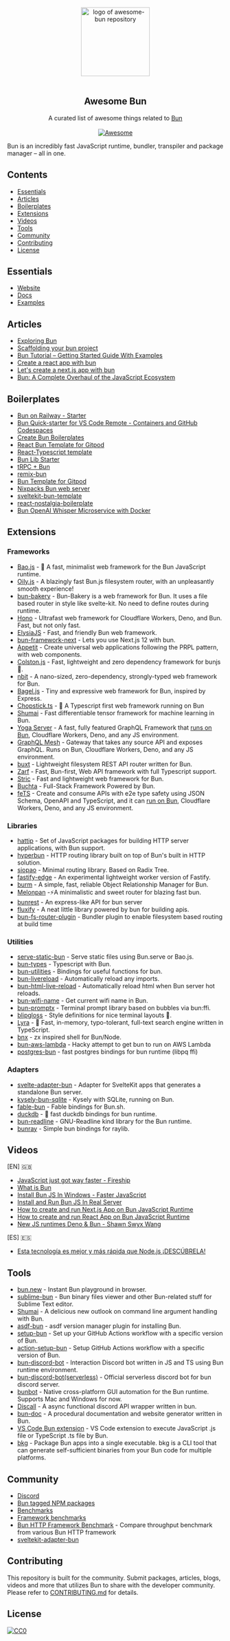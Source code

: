 <p align="center">
  <br>
  <img width="160" src="./awesome-bun.png" alt="logo of awesome-bun repository">
  <br>
  <br>
</p>

<h2 align='center'>Awesome Bun</h2>

<p align='center'>
A curated list of awesome things related to <a href='https://github.com/oven-sh/bun'>Bun</a>
<br><br>

<a href='https://github.com/sindresorhus/awesome'>
<img src='https://cdn.rawgit.com/sindresorhus/awesome/d7305f38d29fed78fa85652e3a63e154dd8e8829/media/badge.svg' alt='Awesome'>
</a>
</p>

Bun is an incredibly fast JavaScript runtime, bundler, transpiler and package manager – all in one.

## Contents

- [Essentials](#essentials)
- [Articles](#articles)
- [Boilerplates](#boilerplates)
- [Extensions](#extensions)
- [Videos](#videos)
- [Tools](#tools)
- [Community](#community)
- [Contributing](#contributing)
- [License](#license)

## Essentials

- [Website](https://bun.sh/)
- [Docs](https://github.com/oven-sh/bun#reference)
- [Examples](https://github.com/oven-sh/bun/tree/main/examples)

## Articles

- [Exploring Bun](https://jenil777007.hashnode.dev/lets-bun)
- [Scaffolding your bun project](https://codetea.com/scaffolding-your-bun-project-boilerplate/)
- [Bun Tutorial – Getting Started Guide With Examples](https://codedamn.com/news/backend/bun-js-tutorial-2022)
- [Create a react app with bun](https://dev.to/ashirbadgudu/create-a-react-app-with-bun-125o)
- [Let's create a next.js app with bun](https://dev.to/ashirbadgudu/lets-create-a-nextjs-app-with-bun-48l6)
- [Bun: A Complete Overhaul of the JavaScript Ecosystem](https://www.lunasec.io/docs/blog/bun-first-look/)

## Boilerplates

- [Bun on Railway - Starter](https://github.com/FarazPatankar/bun-on-railway)
- [Bun Quick-starter for VS Code Remote - Containers and GitHub Codespaces](https://github.com/alertbox/vscode-remote-try-bun)
- [Create Bun Boilerplates](https://github.com/guocaoyi/create-bun)
- [React Bun Template for Gitpod](https://github.com/Joshuafrankle/bun-react)
- [React-Typescript template](https://github.com/anjiboss/react-ts-template-for-bun)
- [Bun Lib Starter](https://github.com/wobsoriano/bun-lib-starter)
- [tRPC + Bun](https://github.com/sachinraja/trpc-bun)
- [remix-bun](https://github.com/jacob-ebey/remix-bun-testing)
- [Bun Template for Gitpod](https://github.com/gitpod-io/bun-on-gitpod)
- [Nixpacks Bun web server](https://github.com/railwayapp/nixpacks/tree/main/examples/node-bun-web-server)
- [sveltekit-bun-template](https://github.com/TheOtterlord/sveltekit-bun-template)
- [react-nostalgia-boilerplate](https://github.com/boilertowns/react-nostalgia-boilerplate)
- [Bun OpenAI Whisper Microservice with Docker](https://github.com/Illyism/whisper-docker)

## Extensions

### Frameworks

- [Bao.js](https://github.com/mattreid1/baojs) - 🥟 A fast, minimalist web framework for the Bun JavaScript runtime.
- [Oily.js](https://github.com/ariesclark/oily.js) - A blazingly fast Bun.js filesystem router, with an unpleasantly smooth experience!
- [bun-bakery](https://github.com/Kapsonfire-DE/bun-bakery) - Bun-Bakery is a web framework for Bun. It uses a file based router in style like svelte-kit. No need to define routes during runtime.
- [Hono](https://github.com/honojs/hono) - Ultrafast web framework for Cloudflare Workers, Deno, and Bun. Fast, but not only fast.
- [ElysiaJS](https://github.com/elysiajs/elysia) - Fast, and friendly Bun web framework.
- [bun-framework-next](https://www.npmjs.com/package/bun-framework-next) - Lets you use Next.js 12 with bun.
- [Appetit](https://github.com/Glatek/bun-appetit) - Create universal web applications following the PRPL pattern, with web components.
- [Colston.js](https://github.com/ajimae/colstonjs) - Fast, lightweight and zero dependency framework for bunjs 🚀.
- [nbit](https://github.com/sstur/nbit) - A nano-sized, zero-dependency, strongly-typed web framework for Bun.
- [Bagel.js](https://github.com/kakengloh/bagel) - Tiny and expressive web framework for Bun, inspired by Express.
- [Chopstick.ts](https://github.com/sp90/chopstick.ts) - 🥢 A Typescript first web framework running on Bun
- [Shumai](https://github.com/facebookresearch/shumai) - Fast differentiable tensor framework for machine learning in Bun.
- [Yoga Server](https://the-guild.dev/graphql/yoga-server) - A fast, fully featured GraphQL Framework that [runs on Bun](https://the-guild.dev/graphql/yoga-server/v3/integrations/integration-with-bun), Cloudflare Workers, Deno, and any JS environment. 
- [GraphQL Mesh](https://the-guild.dev/graphql/mesh) - Gateway that takes any source API and exposes GraphQL. Runs on Bun, Cloudflare Workers, Deno, and any JS environment. 
- [buxt](https://github.com/mia-z/buxt) - Lightweight filesystem REST API router written for Bun.
- [Zarf](https://github.com/zarfjs/zarf) - Fast, Bun-first, Web API framework with full Typescript support.
- [Stric](https://github.com/bunsvr) - Fast and lightweight web framework for Bun.
- [Buchta](https://buchtajs.com/) - Full-Stack Framework Powered by Bun.
- [feTS](https://the-guild.dev/openapi/fets) - Create and consume APIs with e2e type safety using JSON Schema, OpenAPI and TypeScript, and it can [run on Bun](https://the-guild.dev/openapi/fets/server/integrations/bun), Cloudflare Workers, Deno, and any JS environment. 

### Libraries

- [hattip](https://github.com/hattipjs/hattip) - Set of JavaScript packages for building HTTP server applications, with Bun support.
- [hyperbun](https://github.com/Eckhardt-D/hyperbun) - HTTP routing library built on top of Bun's built in HTTP solution.
- [siopao](https://github.com/wobsoriano/siopao) - Minimal routing library. Based on Radix Tree.
- [fastify-edge](https://github.com/galvez/fastify-edge) - An experimental lightweight worker version of Fastify.
- [burm](https://github.com/William-McGonagle/burm) - A simple, fast, reliable Object Relationship Manager for Bun.
- [Melonpan](https://github.com/DarthBenro008/melonpan) -⚡️A minimalistic and sweet router for blazing fast bun.
- [bunrest](https://github.com/lau1944/bunrest) - An express-like API for bun server
- [fluxify](https://github.com/simylein/fluxify) - A neat little library powered by bun for building apis.
- [bun-fs-router-plugin](https://github.com/m1212e/bun-fs-router-plugin) - Bundler plugin to enable filesystem based routing at build time

### Utilities

- [serve-static-bun](https://www.npmjs.com/package/serve-static-bun) - Serve static files using Bun.serve or Bao.js.
- [bun-types](https://www.npmjs.com/package/bun-types) - Typescript with Bun.
- [bun-utilities](https://www.npmjs.com/package/bun-utilities) - Bindings for useful functions for bun.
- [bun-livereload](https://github.com/jarred-sumner/bun-livereload) - Automatically reload any imports.
- [bun-html-live-reload](https://github.com/aabccd021/bun-html-live-reload) - Automatically reload html when Bun server hot reloads.
- [bun-wifi-name](https://github.com/wobsoriano/bun-wifi-name) - Get current wifi name in Bun.
- [bun-promptx](https://github.com/wobsoriano/bun-promptx) - Terminal prompt library based on bubbles via bun:ffi.
- [blipgloss](https://github.com/wobsoriano/blipgloss) - Style definitions for nice terminal layouts 👄.
- [Lyra](https://github.com/nearform/lyra) - 🌌 Fast, in-memory, typo-tolerant, full-text search engine written in TypeScript.
- [bnx](https://github.com/wobsoriano/bnx) - zx inspired shell for Bun/Node.
- [bun-aws-lambda](https://github.com/Jarred-Sumner/bun-aws-lambda) - Hacky attempt to get bun to run on AWS Lambda
- [postgres-bun](https://github.com/lawrencecchen/postgres-bun) - fast postgres bindings for bun runtime (libpq ffi)

### Adapters

- [svelte-adapter-bun](https://github.com/gornostay25/svelte-adapter-bun) - Adapter for SvelteKit apps that generates a standalone Bun server.
- [kysely-bun-sqlite](https://www.npmjs.com/package/kysely-bun-sqlite) - Kysely with SQLite, running on Bun.
- [fable-bun](https://github.com/AngelMunoz/fable-bun) - Fable bindings for Bun.sh.
- [duckdb](https://github.com/evanwashere/duckdb) - 🦆 fast duckdb bindings for bun runtime.
- [bun-readline](https://github.com/wobsoriano/bun-readline) - GNU-Readline kind library for the Bun runtime.
- [bunray](https://github.com/theoparis/bunray) - Simple bun bindings for raylib.

## Videos

[EN] 🇬🇧

- [JavaScript just got way faster - Fireship](https://www.youtube.com/watch?v=FMhScnY0dME)
- [What is Bun](https://www.youtube.com/watch?v=Rp5yvwX7orE)
- [Install Bun JS In Windows - Faster JavaScript](https://www.youtube.com/watch?v=aNL3gXW0ZuM)
- [Install and Run Bun JS In Real Server](https://www.youtube.com/watch?v=lDGrDOGyOr0)
- [How to create and run Next.js App on Bun JavaScript Runtime](https://www.youtube.com/watch?v=U4sX83dlZx8)
- [How to create and run React App on Bun JavaScript Runtime](https://www.youtube.com/watch?v=UrO2UhA8SQE)
- [New JS runtimes Deno & Bun - Shawn Swyx Wang](https://www.youtube.com/watch?v=ORI29ot_Zck)

[ES] 🇪🇸

- [Esta tecnología es mejor y más rápida que Node.js ¡DESCÚBRELA!](https://www.youtube.com/watch?v=WzcCVPoX2wQ)

## Tools

- [bun.new](http://bun.new) - Instant Bun playground in browser.
- [sublime-bun](https://github.com/alexkuz/sublime-bun) - Bun binary files viewer and other Bun-related stuff for Sublime Text editor.
- [Shumai](https://github.com/AltriusRS/Shumai) - A delicious new outlook on command line argument handling with Bun.
- [asdf-bun](https://github.com/cometkim/asdf-bun) - asdf version manager plugin for installing Bun.
- [setup-bun](https://github.com/oven-sh/setup-bun) - Set up your GitHub Actions workflow with a specific version of Bun.
- [action-setup-bun](https://github.com/antongolub/action-setup-bun) - Setup GitHub Actions workflow with a specific version of Bun.
- [bun-discord-bot](https://github.com/MiraBellierr/bun-discord-bot) - Interaction Discord bot written in JS and TS using Bun runtime environment.
- [bun-discord-bot(serverless)](https://github.com/xHyroM/bun-discord-bot) - Official serverless discord bot for bun discord server.
- [bunbot](https://github.com/wobsoriano/bunbot) - Native cross-platform GUI automation for the Bun runtime. Supports Mac and Windows for now.
- [Discall](https://github.com/Discall-Development/Discall) - A async functional discord API wrapper written in bun.
- [bun-doc](https://github.com/William-McGonagle/bun-doc) - A procedural documentation and website generator written in Bun.
- [VS Code Bun extension](https://marketplace.visualstudio.com/items?itemName=Pandy.bun&utm_source=www.vsixhub.com) - VS Code extension to execute JavaScript .js file or TypeScript .ts file by Bun.
- [bkg](https://github.com/theseyan/bkg) - Package Bun apps into a single executable. bkg is a CLI tool that can generate self-sufficient binaries from your Bun code for multiple platforms.

## Community

- [Discord](https://bun.sh/discord)
- [Bun tagged NPM packages](https://bun-modules.pages.dev/)
- [Benchmarks](https://github.com/xHyroM/benchmarks)
- [Framework benchmarks](https://github.com/bunsvr/benchmark)
- [Bun HTTP Framework Benchmark](https://github.com/SaltyAom/bun-http-framework-benchmark) - Compare throughput benchmark from various Bun HTTP framework
- [sveltekit-adapter-bun](https://github.com/bun-community/sveltekit-adapter-bun)

## Contributing

This repository is built for the community. Submit packages, articles, blogs, videos and more that utilizes Bun to share with the developer community. Please refer to [CONTRIBUTING.md](/CONTRIBUTING.md) for details.

## License

[![CC0](http://mirrors.creativecommons.org/presskit/buttons/88x31/svg/cc-zero.svg)](http://creativecommons.org/publicdomain/zero/1.0/)
